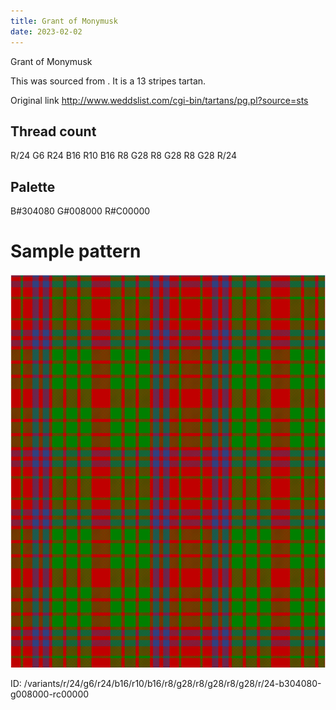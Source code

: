 ```yaml
---
title: Grant of Monymusk
date: 2023-02-02
---
```

Grant of Monymusk

This was sourced from <no value>.  It is a 13 stripes tartan.

Original link http://www.weddslist.com/cgi-bin/tartans/pg.pl?source=sts

## Thread count
R/24 G6 R24 B16 R10 B16 R8 G28 R8 G28 R8 G28 R/24

## Palette
B#304080 G#008000 R#C00000

# Sample pattern

![Tartan detail](tartan.png "R/24 G6 R24 B16 R10 B16 R8 G28 R8 G28 R8 G28 R/24 tartan")

ID: /variants/r/24/g6/r24/b16/r10/b16/r8/g28/r8/g28/r8/g28/r/24-b304080-g008000-rc00000